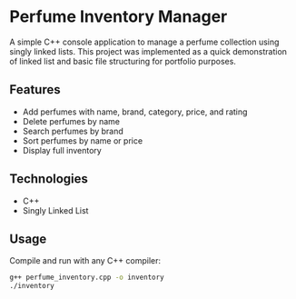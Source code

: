 # Perfume Inventory Manager

A simple C++ console application to manage a perfume collection using singly linked lists.
This project was implemented as a quick demonstration of linked list and basic file structuring for portfolio purposes.


## Features

- Add perfumes with name, brand, category, price, and rating
- Delete perfumes by name
- Search perfumes by brand
- Sort perfumes by name or price
- Display full inventory

## Technologies

- C++
- Singly Linked List

## Usage

Compile and run with any C++ compiler:

```bash
g++ perfume_inventory.cpp -o inventory
./inventory
